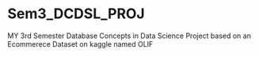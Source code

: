 # Sem3_DCDSL_PROJ
MY 3rd Semester Database Concepts in Data Science Project based on an Ecommerece Dataset on kaggle named OLIF
